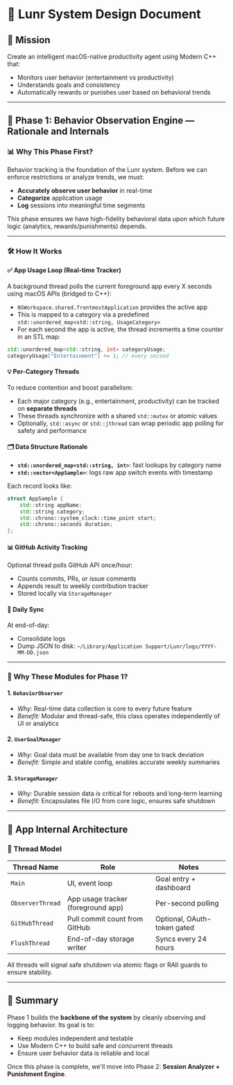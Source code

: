 # 🧠 Lunr System Design Document

## 🌟 Mission

Create an intelligent macOS-native productivity agent using Modern C++ that:

* Monitors user behavior (entertainment vs productivity)
* Understands goals and consistency
* Automatically rewards or punishes user based on behavioral trends

---

## 🧹 Phase 1: Behavior Observation Engine — Rationale and Internals

### 📊 Why This Phase First?

Behavior tracking is the foundation of the Lunr system. Before we can enforce restrictions or analyze trends, we must:

* **Accurately observe user behavior** in real-time
* **Categorize** application usage
* **Log** sessions into meaningful time segments

This phase ensures we have high-fidelity behavioral data upon which future logic (analytics, rewards/punishments) depends.

---

### 🛠️ How It Works

#### ✅ App Usage Loop (Real-time Tracker)

A background thread polls the current foreground app every X seconds using macOS APIs (bridged to C++):

* `NSWorkspace.shared.frontmostApplication` provides the active app
* This is mapped to a category via a predefined `std::unordered_map<std::string, UsageCategory>`
* For each second the app is active, the thread increments a time counter in an STL map:

```cpp
std::unordered_map<std::string, int> categoryUsage;
categoryUsage["Entertainment"] += 1; // every second
```

#### 💡 Per-Category Threads

To reduce contention and boost parallelism:

* Each major category (e.g., entertainment, productivity) can be tracked on **separate threads**
* These threads synchronize with a shared `std::mutex` or atomic values
* Optionally, `std::async` or `std::jthread` can wrap periodic app polling for safety and performance

#### 🗂 Data Structure Rationale

* **`std::unordered_map<std::string, int>`**: fast lookups by category name
* **`std::vector<AppSample>`**: logs raw app switch events with timestamp

Each record looks like:

```cpp
struct AppSample {
    std::string appName;
    std::string category;
    std::chrono::system_clock::time_point start;
    std::chrono::seconds duration;
};
```

#### 📊 GitHub Activity Tracking

Optional thread polls GitHub API once/hour:

* Counts commits, PRs, or issue comments
* Appends result to weekly contribution tracker
* Stored locally via `StorageManager`

#### 📆 Daily Sync

At end-of-day:

* Consolidate logs
* Dump JSON to disk: `~/Library/Application Support/Lunr/logs/YYYY-MM-DD.json`

---

### 🔧 Why These Modules for Phase 1?

#### 1. `BehaviorObserver`

* *Why:* Real-time data collection is core to every future feature
* *Benefit:* Modular and thread-safe, this class operates independently of UI or analytics

#### 2. `UserGoalManager`

* *Why:* Goal data must be available from day one to track deviation
* *Benefit:* Simple and stable config, enables accurate weekly summaries

#### 3. `StorageManager`

* *Why:* Durable session data is critical for reboots and long-term learning
* *Benefit:* Encapsulates file I/O from core logic, ensures safe shutdown

---

## 🧩 App Internal Architecture

### 🚄 Thread Model

| Thread Name      | Role                               | Notes                       |
| ---------------- | ---------------------------------- | --------------------------- |
| `Main`           | UI, event loop                     | Goal entry + dashboard      |
| `ObserverThread` | App usage tracker (foreground app) | Per-second polling          |
| `GitHubThread`   | Pull commit count from GitHub      | Optional, OAuth-token gated |
| `FlushThread`    | End-of-day storage writer          | Syncs every 24 hours        |

All threads will signal safe shutdown via atomic flags or RAII guards to ensure stability.

---

## 🔹 Summary

Phase 1 builds the **backbone of the system** by cleanly observing and logging behavior. Its goal is to:

* Keep modules independent and testable
* Use Modern C++ to build safe and concurrent threads
* Ensure user behavior data is reliable and local

Once this phase is complete, we'll move into Phase 2: **Session Analyzer + Punishment Engine**.
